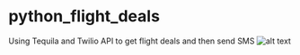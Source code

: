 # python_flight_deals
Using Tequila and Twilio API to get flight deals and then send SMS
![alt text](http://url/to/img.png)
